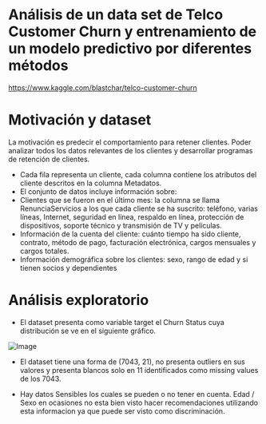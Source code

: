 # Análisis de un data set de Telco Customer Churn y entrenamiento de un modelo predictivo por diferentes métodos

https://www.kaggle.com/blastchar/telco-customer-churn


# Motivación y dataset

La motivación es predecir el comportamiento para retener clientes. Poder analizar todos los datos relevantes de los clientes y desarrollar programas de retención de clientes.

* Cada fila representa un cliente, cada columna contiene los atributos del cliente descritos en la columna Metadatos.
* El conjunto de datos incluye información sobre:
* Clientes que se fueron en el último mes: la columna se llama RenunciaServicios a los que cada cliente se ha suscrito: teléfono, varias líneas, Internet, seguridad en línea, respaldo en línea, protección de dispositivos, soporte técnico y transmisión de TV y películas.
* Información de la cuenta del cliente: cuánto tiempo ha sido cliente, contrato, método de pago, facturación electrónica, cargos mensuales y cargos totales.
* Información demográfica sobre los clientes: sexo, rango de edad y si tienen socios y dependientes

# Análisis exploratorio

* El dataset presenta como variable target el Churn Status cuya distribución se ve en el siguiente gráfico.


![Image](https://github.com/Adrok24/tp_digital_house/blob/version_1/image_1.png?raw=true)


* El dataset tiene una forma de (7043, 21), no presenta outliers en sus valores y presenta blancos solo en 11 identificados como missing values de los 7043.

* Hay datos Sensibles los cuales se pueden o no tener en cuenta. Edad / Sexo en ocasiones no esta bien visto hacer recomendaciones utilizando esta informacion ya que puede ser visto como discriminación.



